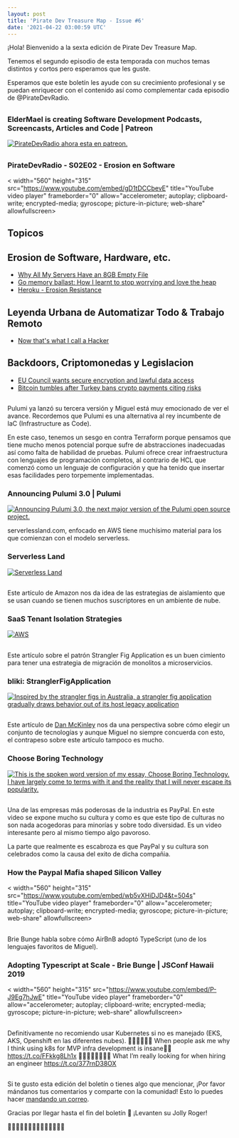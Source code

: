 ```yaml
---
layout: post
title: 'Pirate Dev Treasure Map - Issue #6'
date: '2021-04-22 03:00:59 UTC'
---
```

¡Hola! Bienvenido a la sexta edición de Pirate Dev Treasure Map.

Tenemos el segundo episodio de esta temporada con muchos temas distintos y cortos pero esperamos que les guste.

Esperamos que este boletín les ayude con su crecimiento profesional y se puedan enriquecer con el contenido así como complementar cada episodio de @PirateDevRadio.
## 
### ElderMael is creating Software Development Podcasts, Screencasts, Articles and Code | Patreon
[![<p>PirateDevRadio ahora esta en patreon.</p>](https://s3.amazonaws.com/revue/items/images/008/933/655/web/1.jpg?1615670462)](https://www.patreon.com/eldermael)

## 
### PirateDevRadio - S02E02 - Erosion en Software
< 
    width="560" 
    height="315" 
    src="https://www.youtube.com/embed/gD1tDCCbevE"
    title="YouTube video player" 
    frameborder="0" 
    allow="accelerometer; autoplay; clipboard-write; 
    encrypted-media; gyroscope; picture-in-picture; web-share" 
    allowfullscreen>
</iframe>

## Topicos

## Erosion de Software, Hardware, etc.

* [Why All My Servers Have an 8GB Empty File](https://brianschrader.com/archive/why-all-my-servers-have-an-8gb-empty-file/)
* [Go memory ballast: How I learnt to stop worrying and love the heap](https://blog.twitch.tv/en/2019/04/10/go-memory-ballast-how-i-learnt-to-stop-worrying-and-love-the-heap-26c2462549a2/)
* [Heroku - Erosion Resistance](https://devcenter.heroku.com/articles/erosion-resistance)

## Leyenda Urbana de Automatizar Todo & Trabajo Remoto

* [Now that's what I call a Hacker](https://www.jitbit.com/alexblog/249-now-thats-what-i-call-a-hacker/)

## Backdoors, Criptomonedas y Legislacion

* [EU Council wants secure encryption and lawful data access](https://techcrunch.com/2020/12/14/eu-council-wants-secure-encryption-and-lawful-data-access/)
* [Bitcoin tumbles after Turkey bans crypto payments citing risks](https://www.reuters.com/technology/turkey-bans-use-cryptocurrencies-payments-sends-bitcoin-down-2021-04-16/)
## 
Pulumi ya lanzó su tercera versión y Miguel está muy emocionado de ver el avance. Recordemos que Pulumi es una alternativa al rey incumbente de IaC (Infrastructure as Code).

En este caso, tenemos un sesgo en contra Terraform porque pensamos que tiene mucho menos potencial porque sufre de abstracciones inadecuadas así como falta de habilidad de pruebas. Pulumi ofrece crear infraestructura con lenguajes de programación completos, al contrario de HCL que comenzó como un lenguaje de configuración y que ha tenido que insertar esas facilidades pero torpemente implementadas.
### Announcing Pulumi 3.0 | Pulumi
[![Announcing Pulumi 3.0, the next major version of the Pulumi open source project.](https://s3.amazonaws.com/revue/items/images/008/933/700/web/meta.png?1619058099)](https://www.pulumi.com/blog/pulumi-3-0/)

serverlessland.com, enfocado en AWS tiene muchísimo material para los que comienzan con el modelo serverless.
### Serverless Land
[![Serverless Land](https://s3.amazonaws.com/revue/items/images/008/933/710/web/slandHero.png?1619058477)](https://serverlessland.com/)

## 
Este artículo de Amazon nos da idea de las estrategias de aislamiento que se usan cuando se tienen muchos suscriptores en un ambiente de nube.
### SaaS Tenant Isolation Strategies
[![<p>AWS</p>](undefined)](https://d1.awsstatic.com/whitepapers/saas-tenant-isolation-strategies.pdf)

## 
Este artículo sobre el patrón Strangler Fig Application es un buen cimiento para tener una estrategia de migración de monolitos a microservicios.
### bliki: StranglerFigApplication
[![Inspired by the strangler figs in Australia, a strangler fig application gradually draws behavior out of its host legacy application](https://s3.amazonaws.com/revue/items/images/008/933/784/web/11090068.jpg?1619059072)](https://martinfowler.com/bliki/StranglerFigApplication.html)

## 
Este artículo de [Dan McKinley](https://twitter.com/mcfunley) nos da una perspectiva sobre cómo elegir un conjunto de tecnologías y aunque Miguel no siempre concuerda con esto, el contrapeso sobre este artículo tampoco es mucho.
### Choose Boring Technology
[![
        This is the spoken word version of my essay, Choose Boring Technology. I have largely come to terms with it and the reality that I will never escape its popularity. ](undefined)](http://boringtechnology.club/)

## 
Una de las empresas más poderosas de la industria es PayPal. En este video se expone mucho su cultura y como es que este tipo de culturas no son nada acogedoras para minorías y sobre todo diversidad. Es un video interesante pero al mismo tiempo algo pavoroso.

La parte que realmente es escabroza es que PayPal y su cultura son celebrados como la causa del exito de dicha compañia.
### How the Paypal Mafia shaped Silicon Valley
< 
    width="560" 
    height="315" 
    src="https://www.youtube.com/embed/wb5vXHiDJD4&t=504s"
    title="YouTube video player" 
    frameborder="0" 
    allow="accelerometer; autoplay; clipboard-write; 
    encrypted-media; gyroscope; picture-in-picture; web-share" 
    allowfullscreen>
</iframe>

## 
Brie Bunge habla sobre cómo AirBnB adoptó TypeScript (uno de los lenguajes favoritos de Miguel).
### Adopting Typescript at Scale - Brie Bunge | JSConf Hawaii 2019
< 
    width="560" 
    height="315" 
    src="https://www.youtube.com/embed/P-J9Eg7hJwE"
    title="YouTube video player" 
    frameborder="0" 
    allow="accelerometer; autoplay; clipboard-write; 
    encrypted-media; gyroscope; picture-in-picture; web-share" 
    allowfullscreen>
</iframe>

## 
Definitivamente no recomiendo usar Kubernetes si no es manejado (EKS, AKS, Openshift en las diferentes nubes).
🤣🤣🤣🤣🤣🤣
When people ask me why I think using k8s for MVP infra development is insane🤦‍♂️ https://t.co/FFkkg8Lh1x
🤣🤣🤣🤣🤣🤣🤣🤣
What I’m really looking for when hiring an engineer https://t.co/377rnD38OX
## 
Si te gusto esta edición del boletín o tienes algo que mencionar, ¡Por favor mándanos tus comentarios y comparte con la comunidad! Esto lo puedes hacer [mandando un correo](mailto:sftwr.mael@gmail.com?subject=PirateDevNews%20-%20Feedback&body=Tu%20feedback%20aqui.).

Gracias por llegar hasta el fin del boletín 💌 ¡Levanten su Jolly Roger!

🏴‍☠️🏴‍☠️🏴‍☠️🏴‍☠️🏴‍☠️🏴‍☠️🏴‍☠️
        